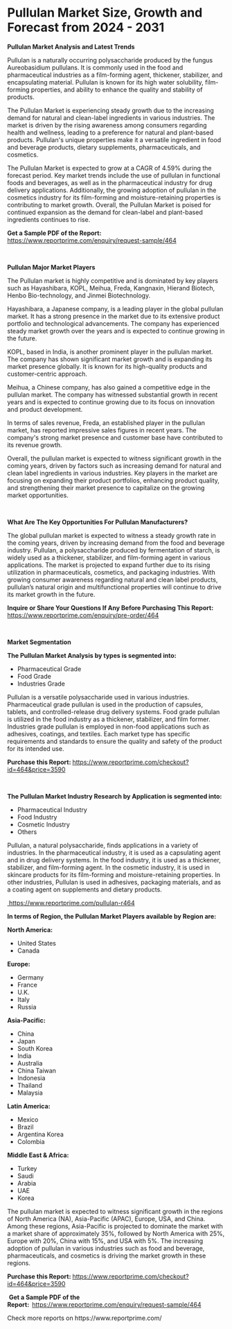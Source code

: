 <p><h1>Pullulan Market Size, Growth and Forecast from 2024 - 2031</h1></p><p><strong>Pullulan Market Analysis and Latest Trends</strong></p>
<p><p>Pullulan is a naturally occurring polysaccharide produced by the fungus Aureobasidium pullulans. It is commonly used in the food and pharmaceutical industries as a film-forming agent, thickener, stabilizer, and encapsulating material. Pullulan is known for its high water solubility, film-forming properties, and ability to enhance the quality and stability of products.</p><p>The Pullulan Market is experiencing steady growth due to the increasing demand for natural and clean-label ingredients in various industries. The market is driven by the rising awareness among consumers regarding health and wellness, leading to a preference for natural and plant-based products. Pullulan's unique properties make it a versatile ingredient in food and beverage products, dietary supplements, pharmaceuticals, and cosmetics.</p><p>The Pullulan Market is expected to grow at a CAGR of 4.59% during the forecast period. Key market trends include the use of pullulan in functional foods and beverages, as well as in the pharmaceutical industry for drug delivery applications. Additionally, the growing adoption of pullulan in the cosmetics industry for its film-forming and moisture-retaining properties is contributing to market growth. Overall, the Pullulan Market is poised for continued expansion as the demand for clean-label and plant-based ingredients continues to rise.</p></p>
<p><strong>Get a Sample PDF of the Report:&nbsp;</strong> <a href="https://www.reportprime.com/enquiry/request-sample/464">https://www.reportprime.com/enquiry/request-sample/464</a></p>
<p>&nbsp;</p>
<p><strong>Pullulan Major Market Players</strong></p>
<p><p>The Pullulan market is highly competitive and is dominated by key players such as Hayashibara, KOPL, Meihua, Freda, Kangnaxin, Hierand Biotech, Henbo Bio-technology, and Jinmei Biotechnology. </p><p>Hayashibara, a Japanese company, is a leading player in the global pullulan market. It has a strong presence in the market due to its extensive product portfolio and technological advancements. The company has experienced steady market growth over the years and is expected to continue growing in the future. </p><p>KOPL, based in India, is another prominent player in the pullulan market. The company has shown significant market growth and is expanding its market presence globally. It is known for its high-quality products and customer-centric approach.</p><p>Meihua, a Chinese company, has also gained a competitive edge in the pullulan market. The company has witnessed substantial growth in recent years and is expected to continue growing due to its focus on innovation and product development.</p><p>In terms of sales revenue, Freda, an established player in the pullulan market, has reported impressive sales figures in recent years. The company's strong market presence and customer base have contributed to its revenue growth.</p><p>Overall, the pullulan market is expected to witness significant growth in the coming years, driven by factors such as increasing demand for natural and clean label ingredients in various industries. Key players in the market are focusing on expanding their product portfolios, enhancing product quality, and strengthening their market presence to capitalize on the growing market opportunities.</p></p>
<p>&nbsp;</p>
<p><strong>What Are The Key Opportunities For Pullulan Manufacturers?</strong></p>
<p><p>The global pullulan market is expected to witness a steady growth rate in the coming years, driven by increasing demand from the food and beverage industry. Pullulan, a polysaccharide produced by fermentation of starch, is widely used as a thickener, stabilizer, and film-forming agent in various applications. The market is projected to expand further due to its rising utilization in pharmaceuticals, cosmetics, and packaging industries. With growing consumer awareness regarding natural and clean label products, pullulan’s natural origin and multifunctional properties will continue to drive its market growth in the future.</p></p>
<p><strong>Inquire or Share Your Questions If Any Before Purchasing This Report:</strong> <a href="https://www.reportprime.com/enquiry/pre-order/464">https://www.reportprime.com/enquiry/pre-order/464</a></p>
<p>&nbsp;</p>
<p><strong>Market Segmentation</strong></p>
<p><strong>The Pullulan Market Analysis by types is segmented into:</strong></p>
<p><ul><li>Pharmaceutical Grade</li><li>Food Grade</li><li>Industries Grade</li></ul></p>
<p><p>Pullulan is a versatile polysaccharide used in various industries. Pharmaceutical grade pullulan is used in the production of capsules, tablets, and controlled-release drug delivery systems. Food grade pullulan is utilized in the food industry as a thickener, stabilizer, and film former. Industries grade pullulan is employed in non-food applications such as adhesives, coatings, and textiles. Each market type has specific requirements and standards to ensure the quality and safety of the product for its intended use.</p></p>
<p><strong>Purchase this Report:&nbsp;</strong><a href="https://www.reportprime.com/checkout?id=464&price=3590">https://www.reportprime.com/checkout?id=464&price=3590</a></p>
<p>&nbsp;</p>
<p><strong>The Pullulan Market Industry Research by Application is segmented into:</strong></p>
<p><ul><li>Pharmaceutical Industry</li><li>Food Industry</li><li>Cosmetic Industry</li><li>Others</li></ul></p>
<p><p>Pullulan, a natural polysaccharide, finds applications in a variety of industries. In the pharmaceutical industry, it is used as a capsulating agent and in drug delivery systems. In the food industry, it is used as a thickener, stabilizer, and film-forming agent. In the cosmetic industry, it is used in skincare products for its film-forming and moisture-retaining properties. In other industries, Pullulan is used in adhesives, packaging materials, and as a coating agent on supplements and dietary products.</p></p>
<p><a href="https://www.reportprime.com/pullulan-r464">&nbsp;https://www.reportprime.com/pullulan-r464</a></p>
<p><strong>In terms of Region, the Pullulan Market Players available by Region are:</strong></p>
<p>
    <p> <strong> North America: </strong>
        <ul>
            <li>United States</li>
            <li>Canada</li>
        </ul>
        </p> 
    <p> <strong> Europe: </strong>
        <ul>
            <li>Germany</li>
            <li>France</li>
            <li>U.K.</li>
            <li>Italy</li>
            <li>Russia</li>
        </ul>
        </p> 
    <p> <strong> Asia-Pacific: </strong>
        <ul>
            <li>China</li>
            <li>Japan</li>
            <li>South Korea</li>
            <li>India</li>
            <li>Australia</li>
            <li>China Taiwan</li>
            <li>Indonesia</li>
            <li>Thailand</li>
            <li>Malaysia</li>
        </ul>
        </p> 
    <p> <strong> Latin America: </strong>
        <ul>
            <li>Mexico</li>
            <li>Brazil</li>
            <li>Argentina Korea</li>
            <li>Colombia</li>
        </ul>
        </p> 
    <p> <strong> Middle East & Africa: </strong>
        <ul>
            <li>Turkey</li>
            <li>Saudi</li>
            <li>Arabia</li>
            <li>UAE</li>
            <li>Korea</li>
        </ul>
    </p>
    </p>
<p><p>The pullulan market is expected to witness significant growth in the regions of North America (NA), Asia-Pacific (APAC), Europe, USA, and China. Among these regions, Asia-Pacific is projected to dominate the market with a market share of approximately 35%, followed by North America with 25%, Europe with 20%, China with 15%, and USA with 5%. The increasing adoption of pullulan in various industries such as food and beverage, pharmaceuticals, and cosmetics is driving the market growth in these regions.</p></p>
<p><strong>Purchase this Report: </strong><a href="https://www.reportprime.com/checkout?id=464&price=3590">https://www.reportprime.com/checkout?id=464&price=3590</a></p>
<p>&nbsp;<strong>Get a Sample PDF of the Report:&nbsp;&nbsp;</strong><a href="https://www.reportprime.com/enquiry/request-sample/464">https://www.reportprime.com/enquiry/request-sample/464</a></p>
<p><strong></strong></p>
<p>Check more reports on https://www.reportprime.com/</p>